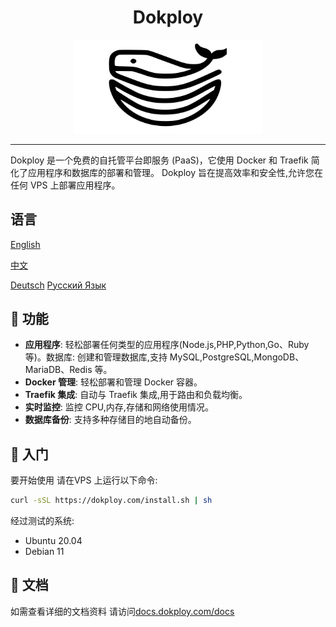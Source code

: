 

<div align="center">
   <h1 align="center">Dokploy</h1>
</div>

<div align="center" style="width:100%;">
<img src="https://raw.githubusercontent.com/Dokploy/dokploy/main/logo.png" alt="Reflex Logo"  style="width:60%;">
</div>
<hr>



Dokploy 是一个免费的自托管平台即服务 (PaaS)，它使用 Docker 和 Traefik 简化了应用程序和数据库的部署和管理。 Dokploy 旨在提高效率和安全性,允许您在任何 VPS 上部署应用程序。

## 语言 
[English](README.md) 

[中文](README-zh.md)

[Deutsch](README-de.md)
[Русский Язык](README-ru.md)





## 🌟 功能

- **应用程序**: 轻松部署任何类型的应用程序(Node.js,PHP,Python,Go、Ruby 等)。数据库: 创建和管理数据库,支持 MySQL,PostgreSQL,MongoDB、MariaDB、Redis 等。
- **Docker 管理**: 轻松部署和管理 Docker 容器。
- **Traefik 集成**: 自动与 Traefik 集成,用于路由和负载均衡。
- **实时监控**: 监控 CPU,内存,存储和网络使用情况。
- **数据库备份**: 支持多种存储目的地自动备份。

## 🚀 入门
要开始使用 请在VPS 上运行以下命令:

```bash
curl -sSL https://dokploy.com/install.sh | sh
```

经过测试的系统:

- Ubuntu 20.04
- Debian 11
  
## 📄 文档

如需查看详细的文档资料 请访问[docs.dokploy.com/docs](https://docs.dokploy.com)

